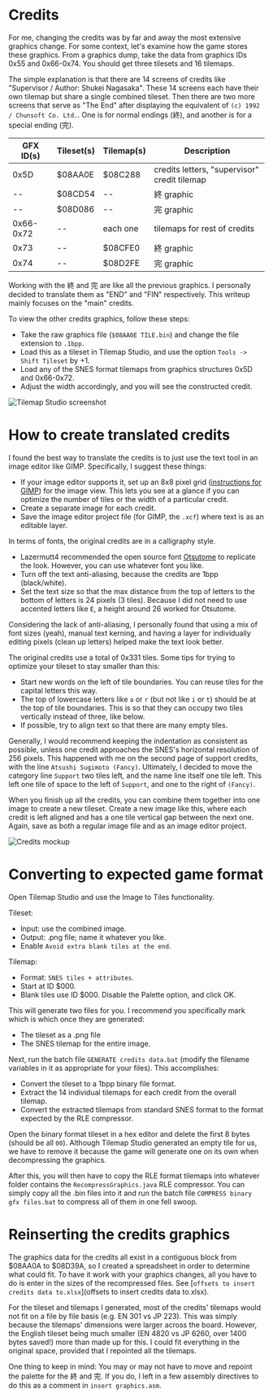 # Credits

For me, changing the credits was by far and away the most extensive graphics
change. For some context, let's examine how the game stores these graphics. From
a graphics dump, take the data from graphics IDs 0x55 and 0x66-0x74. You should
get three tilesets and 16 tilemaps.

The simple explanation is that there are 14 screens of credits like "Supervisor
/ Author: Shukei Nagasaka". These 14 screens each have their own tilemap but
share a single combined tileset. Then there are two more screens that serve as
"The End" after displaying the equivalent of `(c) 1992 / Chunsoft Co. Ltd.`.
One is for normal endings (終), and another is for a special ending (完).

| GFX ID(s) | Tileset(s) | Tilemap(s) | Description |
| --------- | ---------- | ---------- | ----------- |
| 0x5D | $08AA0E | $08C288 | credits letters, "supervisor" credit tilemap |
|  --  | $08CD54 | --      | 終 graphic
|  --  | $08D086 | --      | 完 graphic
| 0x66-0x72 | -- | each one | tilemaps for rest of credits
| 0x73 | --      | $08CFE0 | 終 graphic
| 0x74 | --      | $08D2FE | 完 graphic

Working with the 終 and 完 are like all the previous graphics. I personally
decided to translate them as "END" and "FIN" respectively. This writeup mainly
focuses on the "main" credits.

To view the other credits graphics, follow these steps:
- Take the raw graphics file (`$08AA0E TILE.bin`) and change the file extension
  to `.1bpp`.
- Load this as a tileset in Tilemap Studio, and use the option `Tools -> Shift
  Tileset` by +1.
- Load any of the SNES format tilemaps from graphics structures 0x5D and
  0x66-0x72.
- Adjust the width accordingly, and you will see the constructed credit.

![Tilemap Studio screenshot](writer%20credits%20-%20tilemap%20studio.png)

# How to create translated credits
I found the best way to translate the credits is to just use the text tool in an
image editor like GIMP. Specifically, I suggest these things:
- If your image editor supports it, set up an 8x8 pixel grid ([instructions for
  GIMP](https://docs.gimp.org/2.10/en/gimp-image-configure-grid.html)) for the
  image view. This lets you see at a glance if you can optimize the number of
  tiles or the width of a particular credit.
- Create a separate image for each credit.
- Save the image editor project file (for GIMP, the `.xcf`) where text is as an
  editable layer.

In terms of fonts, the original credits are in a calligraphy style.
- Lazermutt4 recommended the open source font
  [Otsutome](https://www.freejapanesefont.com/otsutome-font-download/) to
  replicate the look. However, you can use whatever font you like.
- Turn off the text anti-aliasing, because the credits are 1bpp (black/white).
- Set the text size so that the max distance from the top of letters to the
  bottom of letters is 24 pixels (3 tiles). Because I did not need to use
  accented letters like `É`, a height around 26 worked for Otsutome.

Considering the lack of anti-aliasing, I personally found that using a mix of
font sizes (yeah), manual text kerning, and having a layer for individually
editing pixels (clean up letters) helped make the text look better.

The original credits use a total of 0x331 tiles. Some tips for trying to
optimize your tileset to stay smaller than this:
- Start new words on the left of tile boundaries. You can reuse tiles for the
  capital letters this way.
- The top of lowercase letters like `a` or `r` (but not like `i` or `t`) should
  be at the top of tile boundaries. This is so that they can occupy two tiles
  vertically instead of three, like below.
- If possible, try to align text so that there are many empty tiles.

Generally, I would recommend keeping the indentation as consistent as possible,
unless one credit approaches the SNES's horizontal resolution of 256 pixels.
This happened with me on the second page of support credits, with the line
`Atsushi Sugimoto (Fancy)`. Ultimately, I decided to move the category line
`Support` two tiles left, and the name line itself one tile left. This left one
tile of space to the left of `Support`, and one to the right of `(Fancy)`.

When you finish up all the credits, you can combine them together into one image
to create a new tileset. Create a new image like this, where each credit is left
aligned and has a one tile vertical gap between the next one. Again, save as
both a regular image file and as an image editor project.

![Credits mockup](credits%20mockup.png)

# Converting to expected game format
Open Tilemap Studio and use the Image to Tiles functionality.

Tileset:
- Input: use the combined image.
- Output: .png file; name it whatever you like.
- Enable `Avoid extra blank tiles at the end`.

Tilemap:
- Format: `SNES tiles + attributes`.
- Start at ID $000.
- Blank tiles use ID $000.
Disable the Palette option, and click OK.

This will generate two files for you. I recommend you specifically mark which is
which once they are generated:
- The tileset as a .png file
- The SNES tilemap for the entire image.

Next, run the batch file `GENERATE credits data.bat` (modify the filename
variables in it as appropriate for your files). This accomplishes:
- Convert the tileset to a 1bpp binary file format.
- Extract the 14 individual tilemaps for each credit from the overall tilemap.
- Convert the extracted tilemaps from standard SNES format to the format
  expected by the RLE compressor.

Open the binary format tileset in a hex editor and delete the first 8 bytes
(should be all `00`). Although Tilemap Studio generated an empty tile for us, we
have to remove it because the game will generate one on its own when
decompressing the graphics.

After this, you will then have to copy the RLE format tilemaps into whatever
folder contains the `RecompressGraphics.java` RLE compressor. You can simply
copy all the .bin files into it and run the batch file `COMPRESS binary gfx
files.bat` to compress all of them in one fell swoop.

# Reinserting the credits graphics
The graphics data for the credits all exist in a contiguous block from $08AA0A
to $08D39A, so I created a spreadsheet in order to determine what could fit. To
have it work with your graphics changes, all you have to do is enter in the
sizes of the recompressed files.
See [`offsets to insert credits data to.xlsx`](offsets to insert credits data to.xlsx).

For the tileset and tilemaps I generated, most of the credits' tilemaps would
not fit on a file by file basis (e.g. EN 301 vs JP 223). This was simply because
the tilemaps' dimensions were larger across the board. However, the English
tileset being much smaller (EN 4820 vs JP 6260, over 1400 bytes saved!) more
than made up for this. I could fit everything in the original space, provided
that I repointed all the tilemaps.

One thing to keep in mind: You may or may not have to move and repoint the
palette for the 終 and 完. If you do, I left in a few assembly directives to do
this as a comment in `insert graphics.asm`.